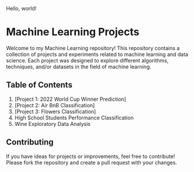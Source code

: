 Hello, world!

# Machine Learning Projects

Welcome to my Machine Learning repository! This repository contains a collection of projects and experiments related to machine learning and data science. 
Each project was designed to explore different algorithms, techniques, and/or datasets in the field of machine learning.

## Table of Contents

1. [Project 1: 2022 World Cup Winner Prediction]
2. [Project 2: Air BnB Classification]
3. [Project 3: Flowers Classification]
4. High School Students Performance Classification
5. Wine Exploratory Data Analysis

## Contributing

If you have ideas for projects or improvements, feel free to contribute! Please fork the repository and create a pull request with your changes.
